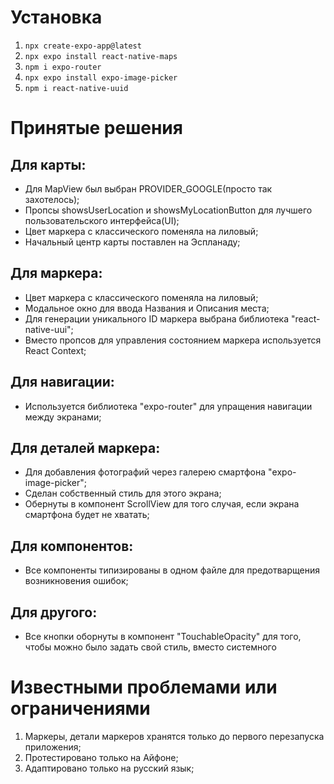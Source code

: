 # Установка 
1) `npx create-expo-app@latest`
2) `npx expo install react-native-maps`
3) `npm i expo-router`
4) `npx expo install expo-image-picker`
5) `npm i react-native-uuid`
# Принятые решения
## Для карты:
- Для MapView был выбран PROVIDER_GOOGLE(просто так захотелось);
- Пропсы showsUserLocation и showsMyLocationButton для лучшего пользовательского интерфейса(UI);
- Цвет маркера с классического поменяла на лиловый;
- Начальный центр карты поставлен на Эспланаду;
## Для маркера:
- Цвет маркера с классического поменяла на лиловый;
- Модальное окно для ввода Названия и Описания места;
- Для генерации уникального ID маркера выбрана библиотека "react-native-uui";
- Вместо пропсов для управления состоянием маркера используется React Context;
## Для навигации:
- Используется библиотека "expo-router" для упращения навигации между экранами;
## Для деталей маркера:
- Для добавления фотографий через галерею смартфона "expo-image-picker";
- Сделан собственный стиль для этого экрана;
- Обернуты в компонент ScrollView для того случая, если экрана смартфона будет не хватать;
## Для компонентов: 
- Все компоненты типизированы в одном файле для предотварщения возникновения ошибок;
## Для другого:
- Все кнопки оборнуты в компонент "TouchableOpacity" для того, чтобы можно было задать свой стиль, вместо системного
# Известными проблемами или ограничениями
1) Маркеры, детали маркеров хранятся только до первого перезапуска приложения;
2) Протестировано только на Айфоне;
3) Адаптировано только на русский язык;